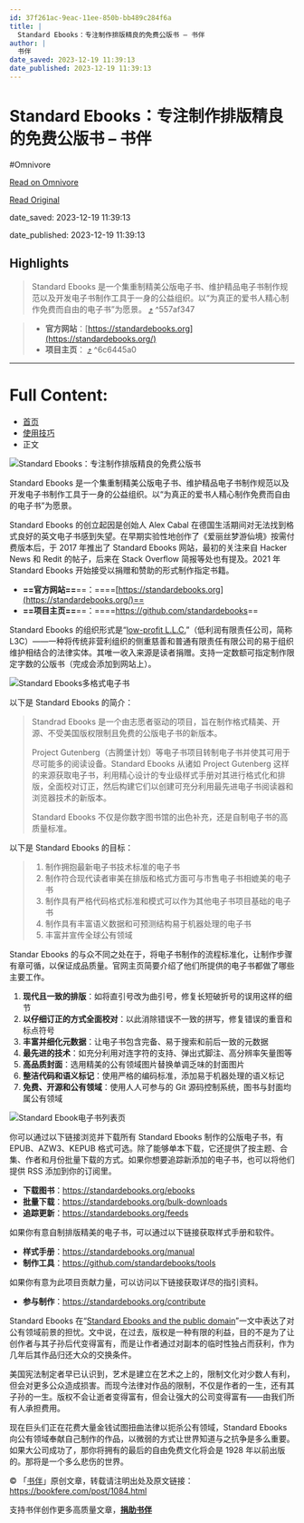 ```yaml
---
id: 37f261ac-9eac-11ee-850b-bb489c284f6a
title: |
  Standard Ebooks：专注制作排版精良的免费公版书 – 书伴
author: |
  书伴
date_saved: 2023-12-19 11:39:13
date_published: 2023-12-19 11:39:13
---
```


# Standard Ebooks：专注制作排版精良的免费公版书 – 书伴
#Omnivore

[Read on Omnivore](https://omnivore.app/me/standard-ebooks-18c83bdc11b)

[Read Original](https://bookfere.com/post/1084.html)

date_saved: 2023-12-19 11:39:13

date_published: 2023-12-19 11:39:13

## Highlights

> Standard Ebooks 是一个集重制精美公版电子书、维护精品电子书制作规范以及开发电子书制作工具于一身的公益组织。以“为真正的爱书人精心制作免费而自由的电子书”为愿景。 [⤴️](https://omnivore.app/me/standard-ebooks-18c83bdc11b#557af347-899f-42a9-8905-704bd34a8885)  ^557af347

> * **官方网站**：[https://standardebooks.org](https://standardebooks.org/)
> * **项目主页**： [⤴️](https://omnivore.app/me/standard-ebooks-18c83bdc11b#6c6445a0-63c7-4fc7-b7d0-6586f82b625e)  ^6c6445a0


--- 

# Full Content: 

* [首页](https://bookfere.com/)
* [使用技巧](https://bookfere.com/category/skills)
* 正文

![Standard Ebooks：专注制作排版精良的免费公版书](https://proxy-prod.omnivore-image-cache.app/780x0,swvPFV62_e4z-45Q8w8CToWYiFCC6CCYyKNLzoNVaB-0/https://bookfere.com/wp-content/uploads/2023/12/standard-ebooks.jpg)

Standard Ebooks 是一个集重制精美公版电子书、维护精品电子书制作规范以及开发电子书制作工具于一身的公益组织。以“为真正的爱书人精心制作免费而自由的电子书”为愿景。

Standard Ebooks 的创立起因是创始人 Alex Cabal 在德国生活期间对无法找到格式良好的英文电子书感到失望。在早期实验性地创作了《爱丽丝梦游仙境》按需付费版本后，于 2017 年推出了 Standard Ebooks 网站，最初的关注来自 Hacker News 和 Redit 的帖子，后来在 Stack Overflow 简报等处也有提及。2021 年 Standard Ebooks 开始接受以捐赠和赞助的形式制作指定书籍。

* **==官方网站==**==：====[https://standardebooks.org](https://standardebooks.org/)==
* **==项目主页==**==：====<https://github.com/standardebooks>==

Standard Ebooks 的组织形式是“[low-profit L.L.C.](https://en.wikipedia.org/wiki/Low-profit%5Flimited%5Fliability%5Fcompany)”（低利润有限责任公司，简称 L3C）——一种将传统非营利组织的侧重慈善和普通有限责任有限公司的易于组织维护相结合的法律实体。其唯一收入来源是读者捐赠。支持一定数额可指定制作限定字数的公版书（完成会添加到网站上）。

![Standard Ebooks多格式电子书](https://proxy-prod.omnivore-image-cache.app/780x320,s7GCJOjSJQDioZiTE73DjUcx0pRSAoDdVBkfMPj_ncs4/https://bookfere.com/wp-content/uploads/2023/12/standard-ebooks_1.jpg)

以下是 Standard Ebooks 的简介：

> Standrad Ebooks 是一个由志愿者驱动的项目，旨在制作格式精美、开源、不受美国版权限制且免费的公版电子书的新版本。
> 
> Project Gutenberg（古腾堡计划）等电子书项目转制电子书并使其可用于尽可能多的阅读设备。Standard Ebooks 从诸如 Project Gutenberg 这样的来源获取电子书，利用精心设计的专业级样式手册对其进行格式化和排版，全面校对订正，然后构建它们以创建可充分利用最先进电子书阅读器和浏览器技术的新版本。
> 
> Standard Ebooks 不仅是你数字图书馆的出色补充，还是自制电子书的高质量标准。

以下是 Standard Ebooks 的目标：

> 1. 制作拥抱最新电子书技术标准的电子书
> 2. 制作符合现代读者审美在排版和格式方面可与市售电子书相媲美的电子书
> 3. 制作具有严格代码格式标准和模式可以作为其他电子书项目基础的电子书
> 4. 制作具有丰富语义数据和可预测结构易于机器处理的电子书
> 5. 丰富并宣传全球公有领域

Standar Ebooks 的与众不同之处在于，将电子书制作的流程标准化，让制作步骤有章可循，以保证成品质量。官网主页简要介绍了他们所提供的电子书都做了哪些主要工作。

1. **现代且一致的排版**：如将直引号改为曲引号，修复长短破折号的误用这样的细节
2. **以仔细订正的方式全面校对**：以此消除错误不一致的拼写，修复错误的重音和标点符号
3. **丰富并细化元数据**：让电子书包含完备、易于搜索和前后一致的元数据
4. **最先进的技术**：如充分利用对连字符的支持、弹出式脚注、高分辨率矢量图等
5. **高品质封面**：选用精美的公有领域图片替换单调乏味的封面图片
6. **整洁代码和语义标记**：使用严格的编码标准，添加易于机器处理的语义标记
7. **免费、开源和公有领域**：使用人人可参与的 Git 源码控制系统，图书与封面均属公有领域

![Standard Ebook电子书列表页](https://proxy-prod.omnivore-image-cache.app/780x1067,s4bOThV7U_BQ7fQzLgO6XI3SxMbu6ZyVJtYq0KJaube4/https://bookfere.com/wp-content/uploads/2023/12/standard-ebooks_2.jpg)

你可以通过以下链接浏览并下载所有 Standard Ebooks 制作的公版电子书，有 EPUB、AZW3、KEPUB 格式可选。除了能够单本下载，它还提供了按主题、合集、作者和月份批量下载的方式。如果你想要追踪新添加的电子书，也可以将他们提供 RSS 添加到你的订阅里。

* **下载图书**：<https://standardebooks.org/ebooks>
* **批量下载**：<https://standardebooks.org/bulk-downloads>
* **追踪更新**：<https://standardebooks.org/feeds>

如果你有意自制排版精美的电子书，可以通过以下链接获取样式手册和软件。

* **样式手册**：<https://standardebooks.org/manual>
* **制作工具**：<https://github.com/standardebooks/tools>

如果你有意为此项目贡献力量，可以访问以下链接获取详尽的指引资料。

* **参与制作**：<https://standardebooks.org/contribute>

Standard Ebooks 在“[Standard Ebooks and the public domain](https://standardebooks.org/about/standard-ebooks-and-the-public-domain)”一文中表达了对公有领域前景的担忧。文中说，在过去，版权是一种有限的利益，目的不是为了让创作者与其子孙后代变得富有，而是让作者通过对副本的临时性独占而获利，作为几年后其作品归还大众的交换条件。

美国宪法制定者早已认识到，艺术是建立在艺术之上的，限制文化对少数人有利，但会对更多公众造成损害。而现今法律对作品的限制，不仅是作者的一生，还有其子孙的一生。版权不会让逝者变得富有，但会让强大的公司变得富有——由我们所有人承担费用。

现在巨头们正在花费大量金钱试图扭曲法律以扼杀公有领域，Standard Ebooks 向公有领域奉献自己制作的作品，以微弱的方式让世界知道与之抗争是多么重要。如果大公司成功了，那你将拥有的最后的自由免费文化将会是 1928 年以前出版的。那将是一个多么悲伤的世界。

© 「[书伴](https://bookfere.com/)」原创文章，转载请注明出处及原文链接：<https://bookfere.com/post/1084.html>

支持书伴创作更多高质量文章，**[捐助书伴](https://bookfere.com/donate "让金钱为有意义的事情出一分力！")**
